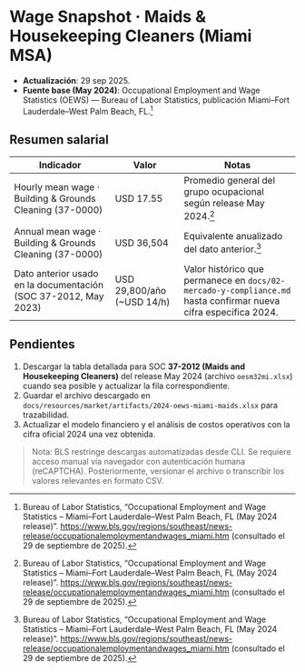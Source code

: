 # Wage Snapshot · Maids & Housekeeping Cleaners (Miami MSA)

- **Actualización**: 29 sep 2025.
- **Fuente base (May 2024)**: Occupational Employment and Wage Statistics (OEWS) — Bureau of Labor Statistics, publicación Miami–Fort Lauderdale–West Palm Beach, FL.[^bls-miami]

## Resumen salarial

| Indicador | Valor | Notas |
|-----------|-------|-------|
| Hourly mean wage · Building & Grounds Cleaning (37-0000) | USD 17.55 | Promedio general del grupo ocupacional según release May 2024.[^bls-miami] |
| Annual mean wage · Building & Grounds Cleaning (37-0000) | USD 36,504 | Equivalente anualizado del dato anterior.[^bls-miami] |
| Dato anterior usado en la documentación (SOC 37-2012, May 2023) | USD 29,800/año (~USD 14/h) | Valor histórico que permanece en `docs/02-mercado-y-compliance.md` hasta confirmar nueva cifra específica 2024. |

## Pendientes
1. Descargar la tabla detallada para SOC **37-2012 (Maids and Housekeeping Cleaners)** del release May 2024 (archivo `oesm32mi.xlsx`) cuando sea posible y actualizar la fila correspondiente.
2. Guardar el archivo descargado en `docs/resources/market/artifacts/2024-oews-miami-maids.xlsx` para trazabilidad.
3. Actualizar el modelo financiero y el análisis de costos operativos con la cifra oficial 2024 una vez obtenida.

> Nota: BLS restringe descargas automatizadas desde CLI. Se requiere acceso manual vía navegador con autenticación humana (reCAPTCHA). Posteriormente, versionar el archivo o transcribir los valores relevantes en formato CSV.

[^bls-miami]: Bureau of Labor Statistics, “Occupational Employment and Wage Statistics – Miami–Fort Lauderdale–West Palm Beach, FL (May 2024 release)”. https://www.bls.gov/regions/southeast/news-release/occupationalemploymentandwages_miami.htm (consultado el 29 de septiembre de 2025).
